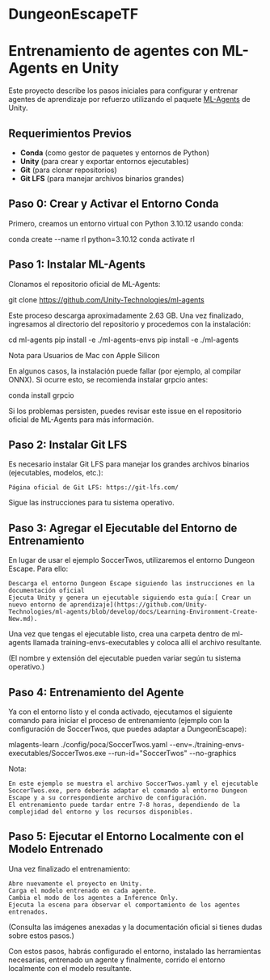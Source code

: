 # DungeonEscapeTF

# Entrenamiento de agentes con ML-Agents en Unity

Este proyecto describe los pasos iniciales para configurar y entrenar agentes de aprendizaje por refuerzo utilizando el paquete [ML-Agents](https://github.com/Unity-Technologies/ml-agents) de Unity.

## Requerimientos Previos

- **Conda** (como gestor de paquetes y entornos de Python)
- **Unity** (para crear y exportar entornos ejecutables)
- **Git** (para clonar repositorios)
- **Git LFS** (para manejar archivos binarios grandes)

## Paso 0: Crear y Activar el Entorno Conda

Primero, creamos un entorno virtual con Python 3.10.12 usando conda:

conda create --name rl python=3.10.12
conda activate rl

## Paso 1: Instalar ML-Agents

Clonamos el repositorio oficial de ML-Agents:

git clone https://github.com/Unity-Technologies/ml-agents

Este proceso descarga aproximadamente 2.63 GB. Una vez finalizado, ingresamos al directorio del repositorio y procedemos con la instalación:

cd ml-agents
pip install -e ./ml-agents-envs
pip install -e ./ml-agents

Nota para Usuarios de Mac con Apple Silicon

En algunos casos, la instalación puede fallar (por ejemplo, al compilar ONNX). Si ocurre esto, se recomienda instalar grpcio antes:

conda install grpcio

Si los problemas persisten, puedes revisar este issue en el repositorio oficial de ML-Agents para más información.
## Paso 2: Instalar Git LFS

Es necesario instalar Git LFS para manejar los grandes archivos binarios (ejecutables, modelos, etc.):

    Página oficial de Git LFS: https://git-lfs.com/

Sigue las instrucciones para tu sistema operativo.
## Paso 3: Agregar el Ejecutable del Entorno de Entrenamiento

En lugar de usar el ejemplo SoccerTwos, utilizaremos el entorno Dungeon Escape. Para ello:

    Descarga el entorno Dungeon Escape siguiendo las instrucciones en la documentación oficial
    Ejecuta Unity y genera un ejecutable siguiendo esta guía:[ Crear un nuevo entorno de aprendizaje](https://github.com/Unity-Technologies/ml-agents/blob/develop/docs/Learning-Environment-Create-New.md).

Una vez que tengas el ejecutable listo, crea una carpeta dentro de ml-agents llamada training-envs-executables y coloca allí el archivo resultante.

(El nombre y extensión del ejecutable pueden variar según tu sistema operativo.)

## Paso 4: Entrenamiento del Agente

Ya con el entorno listo y el conda activado, ejecutamos el siguiente comando para iniciar el proceso de entrenamiento (ejemplo con la configuración de SoccerTwos, que puedes adaptar a DungeonEscape):

mlagents-learn ./config/poca/SoccerTwos.yaml --env=./training-envs-executables/SoccerTwos.exe --run-id="SoccerTwos" --no-graphics

Nota:

    En este ejemplo se muestra el archivo SoccerTwos.yaml y el ejecutable SoccerTwos.exe, pero deberás adaptar el comando al entorno Dungeon Escape y a su correspondiente archivo de configuración.
    El entrenamiento puede tardar entre 7-8 horas, dependiendo de la complejidad del entorno y los recursos disponibles.

##  Paso 5: Ejecutar el Entorno Localmente con el Modelo Entrenado

Una vez finalizado el entrenamiento:

    Abre nuevamente el proyecto en Unity.
    Carga el modelo entrenado en cada agente.
    Cambia el modo de los agentes a Inference Only.
    Ejecuta la escena para observar el comportamiento de los agentes entrenados.

(Consulta las imágenes anexadas y la documentación oficial si tienes dudas sobre estos pasos.)

Con estos pasos, habrás configurado el entorno, instalado las herramientas necesarias, entrenado un agente y finalmente, corrido el entorno localmente con el modelo resultante.
